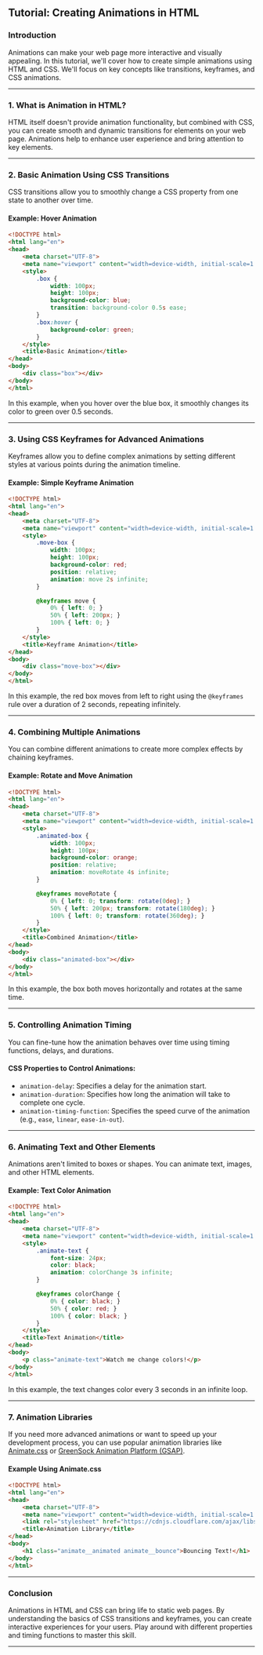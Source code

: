 
## **Tutorial: Creating Animations in HTML**

### **Introduction**
Animations can make your web page more interactive and visually appealing. In this tutorial, we'll cover how to create simple animations using HTML and CSS. We'll focus on key concepts like transitions, keyframes, and CSS animations.

---

### **1. What is Animation in HTML?**
HTML itself doesn't provide animation functionality, but combined with CSS, you can create smooth and dynamic transitions for elements on your web page. Animations help to enhance user experience and bring attention to key elements.

---

### **2. Basic Animation Using CSS Transitions**
CSS transitions allow you to smoothly change a CSS property from one state to another over time.

#### **Example: Hover Animation**

```html
<!DOCTYPE html>
<html lang="en">
<head>
    <meta charset="UTF-8">
    <meta name="viewport" content="width=device-width, initial-scale=1.0">
    <style>
        .box {
            width: 100px;
            height: 100px;
            background-color: blue;
            transition: background-color 0.5s ease;
        }
        .box:hover {
            background-color: green;
        }
    </style>
    <title>Basic Animation</title>
</head>
<body>
    <div class="box"></div>
</body>
</html>
```

In this example, when you hover over the blue box, it smoothly changes its color to green over 0.5 seconds.

---

### **3. Using CSS Keyframes for Advanced Animations**
Keyframes allow you to define complex animations by setting different styles at various points during the animation timeline.

#### **Example: Simple Keyframe Animation**

```html
<!DOCTYPE html>
<html lang="en">
<head>
    <meta charset="UTF-8">
    <meta name="viewport" content="width=device-width, initial-scale=1.0">
    <style>
        .move-box {
            width: 100px;
            height: 100px;
            background-color: red;
            position: relative;
            animation: move 2s infinite;
        }

        @keyframes move {
            0% { left: 0; }
            50% { left: 200px; }
            100% { left: 0; }
        }
    </style>
    <title>Keyframe Animation</title>
</head>
<body>
    <div class="move-box"></div>
</body>
</html>
```

In this example, the red box moves from left to right using the `@keyframes` rule over a duration of 2 seconds, repeating infinitely.

---

### **4. Combining Multiple Animations**
You can combine different animations to create more complex effects by chaining keyframes.

#### **Example: Rotate and Move Animation**

```html
<!DOCTYPE html>
<html lang="en">
<head>
    <meta charset="UTF-8">
    <meta name="viewport" content="width=device-width, initial-scale=1.0">
    <style>
        .animated-box {
            width: 100px;
            height: 100px;
            background-color: orange;
            position: relative;
            animation: moveRotate 4s infinite;
        }

        @keyframes moveRotate {
            0% { left: 0; transform: rotate(0deg); }
            50% { left: 200px; transform: rotate(180deg); }
            100% { left: 0; transform: rotate(360deg); }
        }
    </style>
    <title>Combined Animation</title>
</head>
<body>
    <div class="animated-box"></div>
</body>
</html>
```

In this example, the box both moves horizontally and rotates at the same time.

---

### **5. Controlling Animation Timing**
You can fine-tune how the animation behaves over time using timing functions, delays, and durations.

#### **CSS Properties to Control Animations:**
- `animation-delay`: Specifies a delay for the animation start.
- `animation-duration`: Specifies how long the animation will take to complete one cycle.
- `animation-timing-function`: Specifies the speed curve of the animation (e.g., `ease`, `linear`, `ease-in-out`).

---

### **6. Animating Text and Other Elements**
Animations aren't limited to boxes or shapes. You can animate text, images, and other HTML elements.

#### **Example: Text Color Animation**

```html
<!DOCTYPE html>
<html lang="en">
<head>
    <meta charset="UTF-8">
    <meta name="viewport" content="width=device-width, initial-scale=1.0">
    <style>
        .animate-text {
            font-size: 24px;
            color: black;
            animation: colorChange 3s infinite;
        }

        @keyframes colorChange {
            0% { color: black; }
            50% { color: red; }
            100% { color: black; }
        }
    </style>
    <title>Text Animation</title>
</head>
<body>
    <p class="animate-text">Watch me change colors!</p>
</body>
</html>
```

In this example, the text changes color every 3 seconds in an infinite loop.

---

### **7. Animation Libraries**
If you need more advanced animations or want to speed up your development process, you can use popular animation libraries like [Animate.css](https://animate.style/) or [GreenSock Animation Platform (GSAP)](https://greensock.com/gsap/).

#### **Example Using Animate.css**

```html
<!DOCTYPE html>
<html lang="en">
<head>
    <meta charset="UTF-8">
    <meta name="viewport" content="width=device-width, initial-scale=1.0">
    <link rel="stylesheet" href="https://cdnjs.cloudflare.com/ajax/libs/animate.css/4.1.1/animate.min.css"/>
    <title>Animation Library</title>
</head>
<body>
    <h1 class="animate__animated animate__bounce">Bouncing Text!</h1>
</body>
</html>
```

---

### **Conclusion**
Animations in HTML and CSS can bring life to static web pages. By understanding the basics of CSS transitions and keyframes, you can create interactive experiences for your users. Play around with different properties and timing functions to master this skill.

---
